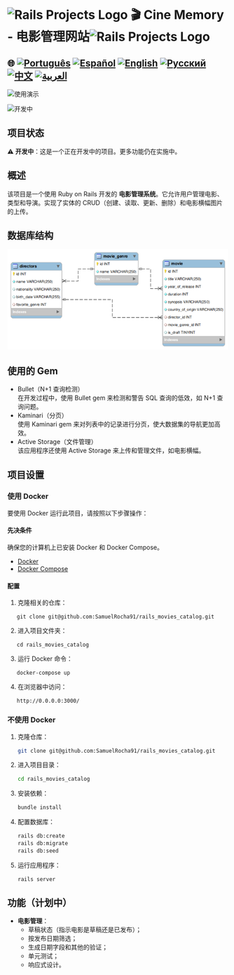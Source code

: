 # <img src="https://encrypted-tbn0.gstatic.com/images?q=tbn:ANd9GcSTWNyzRvZuphTsoQwk0FKqdTWHQEG50IIDgA&s" alt="Rails Projects Logo" width="52" height="40" /> 🎬 Cine Memory - 电影管理网站<img src="https://encrypted-tbn0.gstatic.com/images?q=tbn:ANd9GcSTWNyzRvZuphTsoQwk0FKqdTWHQEG50IIDgA&s" alt="Rails Projects Logo" width="52" height="40" />

## 🌐 [![Português](https://img.shields.io/badge/Português-green)](https://github.com/SamuelRocha91/rails_movies_catalog/blob/main/README.md) [![Español](https://img.shields.io/badge/Español-yellow)](https://github.com/SamuelRocha91/rails_movies_catalog/blob/main/README_es.md) [![English](https://img.shields.io/badge/English-blue)](https://github.com/SamuelRocha91/rails_movies_catalog/blob/main/README_en.md) [![Русский](https://img.shields.io/badge/Русский-lightgrey)](https://github.com/SamuelRocha91/rails_movies_catalog/blob/main/README_ru.md) [![中文](https://img.shields.io/badge/中文-red)](https://github.com/SamuelRocha91/rails_movies_catalog/blob/main/README_ch.md) [![العربية](https://img.shields.io/badge/العربية-orange)](https://github.com/SamuelRocha91/rails_movies_catalog/blob/main/README_ar.md)

![使用演示](./public/movies.gif)

![开发中](https://img.shields.io/badge/status-开发中-yellow)

## 项目状态

⚠️ **开发中**：这是一个正在开发中的项目。更多功能仍在实施中。

## 概述

该项目是一个使用 Ruby on Rails 开发的 **电影管理系统**。它允许用户管理电影、类型和导演。实现了实体的 CRUD（创建、读取、更新、删除）和电影横幅图片的上传。

## 数据库结构

![图表](./public/diagrama-movies.png)

## 使用的 Gem
- Bullet（N+1 查询检测）  
在开发过程中，使用 Bullet gem 来检测和警告 SQL 查询的低效，如 N+1 查询问题。
- Kaminari（分页）  
使用 Kaminari gem 来对列表中的记录进行分页，使大数据集的导航更加高效。
- Active Storage（文件管理）  
该应用程序还使用 Active Storage 来上传和管理文件，如电影横幅。

## 项目设置

### 使用 Docker

要使用 Docker 运行此项目，请按照以下步骤操作：

#### 先决条件

确保您的计算机上已安装 Docker 和 Docker Compose。

- [Docker](https://docs.docker.com/get-docker/)
- [Docker Compose](https://docs.docker.com/compose/install/)

#### 配置

1. 克隆相关的仓库：

```
   git clone git@github.com:SamuelRocha91/rails_movies_catalog.git
```

2. 进入项目文件夹：

```
   cd rails_movies_catalog
```

3. 运行 Docker 命令：

```
   docker-compose up
```

4. 在浏览器中访问：

```
   http://0.0.0.0:3000/
```

### 不使用 Docker

1. 克隆仓库：
   ```bash
   git clone git@github.com:SamuelRocha91/rails_movies_catalog.git
   ```

2. 进入项目目录：
   ```bash
   cd rails_movies_catalog
   ```

3. 安装依赖：
   ```bash
   bundle install
   ```

4. 配置数据库：
   ```bash
   rails db:create
   rails db:migrate
   rails db:seed
   ```

5. 运行应用程序：
   ```bash
   rails server
   ```

## 功能（计划中）

- **电影管理**：
  - 草稿状态（指示电影是草稿还是已发布）；
  - 按发布日期筛选；
  - 生成日期字段和其他的验证；
  - 单元测试；
  - 响应式设计。
